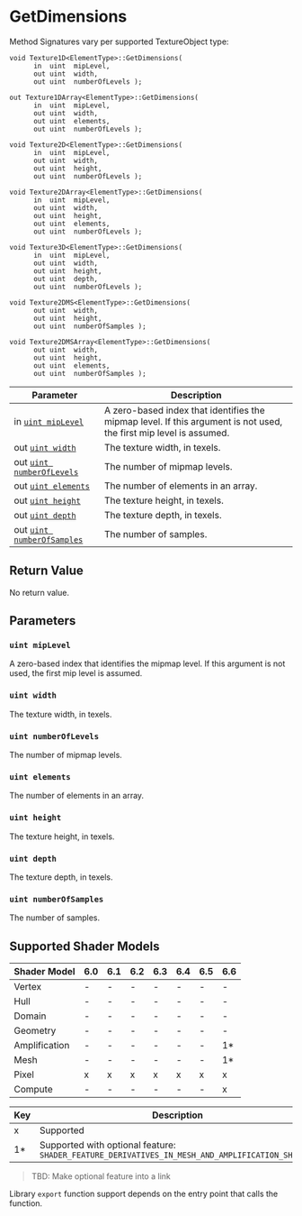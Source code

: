 # GetDimensions

Method Signatures vary per supported TextureObject type:

```syntax
void Texture1D<ElementType>::GetDimensions(
      in  uint  mipLevel,
      out uint  width,
      out uint  numberOfLevels );

out Texture1DArray<ElementType>::GetDimensions(
      in  uint  mipLevel,
      out uint  width,
      out uint  elements,
      out uint  numberOfLevels );

void Texture2D<ElementType>::GetDimensions(
      in  uint  mipLevel,
      out uint  width,
      out uint  height,
      out uint  numberOfLevels );

void Texture2DArray<ElementType>::GetDimensions(
      in  uint  mipLevel,
      out uint  width,
      out uint  height,
      out uint  elements,
      out uint  numberOfLevels );

void Texture3D<ElementType>::GetDimensions(
      in  uint  mipLevel,
      out uint  width,
      out uint  height,
      out uint  depth,
      out uint  numberOfLevels );

void Texture2DMS<ElementType>::GetDimensions(
      out uint  width,
      out uint  height,
      out uint  numberOfSamples );

void Texture2DMSArray<ElementType>::GetDimensions(
      out uint  width,
      out uint  height,
      out uint  elements,
      out uint  numberOfSamples );
```

| Parameter | Description |
| - | - |
| in [`uint mipLevel`](#uint-mipLevel) | A zero-based index that identifies the mipmap level. If this argument is not used, the first mip level is assumed. |
| out [`uint width`](#uint-width) | The texture width, in texels. |
| out [`uint numberOfLevels`](#uint-numberOfLevels) | The number of mipmap levels. |
| out [`uint elements`](#uint-elements) | The number of elements in an array. |
| out [`uint height`](#uint-height) | The texture height, in texels. |
| out [`uint depth`](#uint-depth) | The texture depth, in texels. |
| out [`uint numberOfSamples`](#uint-numberOfSamples) | The number of samples. |

## Return Value

No return value.

## Parameters

### `uint mipLevel`

A zero-based index that identifies the mipmap level. If this argument is not used, the first mip level is assumed.

### `uint width`

The texture width, in texels.

### `uint numberOfLevels`

The number of mipmap levels.

### `uint elements`

The number of elements in an array.

### `uint height`

The texture height, in texels.

### `uint depth`

The texture depth, in texels.

### `uint numberOfSamples`

The number of samples.

## Supported Shader Models

| Shader Model | 6.0 | 6.1 | 6.2 | 6.3 | 6.4 | 6.5 | 6.6 |
| --- | --- | --- | --- | --- | --- | --- | --- |
| Vertex | - | - | - | - | - | - | - |
| Hull | - | - | - | - | - | - | - |
| Domain | - | - | - | - | - | - | - |
| Geometry | - | - | - | - | - | - | - |
| Amplification | - | - | - | - | - | - | 1* |
| Mesh | - | - | - | - | - | - | 1* |
| Pixel | x | x | x | x | x | x | x |
| Compute | - | - | - | - | - | - | x |

| Key | Description |
| - | - |
| x | Supported |
| 1* | Supported with optional feature: `SHADER_FEATURE_DERIVATIVES_IN_MESH_AND_AMPLIFICATION_SHADERS` |

>TBD: Make optional feature into a link

Library `export` function support depends on the entry point that calls the function.